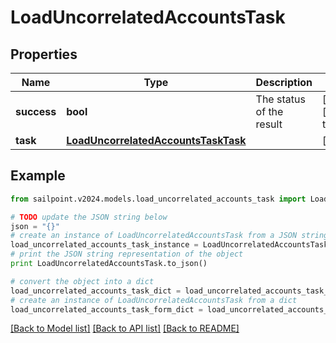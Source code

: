 # LoadUncorrelatedAccountsTask


## Properties

Name | Type | Description | Notes
------------ | ------------- | ------------- | -------------
**success** | **bool** | The status of the result | [optional] [default to True]
**task** | [**LoadUncorrelatedAccountsTaskTask**](LoadUncorrelatedAccountsTaskTask.md) |  | [optional] 

## Example

```python
from sailpoint.v2024.models.load_uncorrelated_accounts_task import LoadUncorrelatedAccountsTask

# TODO update the JSON string below
json = "{}"
# create an instance of LoadUncorrelatedAccountsTask from a JSON string
load_uncorrelated_accounts_task_instance = LoadUncorrelatedAccountsTask.from_json(json)
# print the JSON string representation of the object
print LoadUncorrelatedAccountsTask.to_json()

# convert the object into a dict
load_uncorrelated_accounts_task_dict = load_uncorrelated_accounts_task_instance.to_dict()
# create an instance of LoadUncorrelatedAccountsTask from a dict
load_uncorrelated_accounts_task_form_dict = load_uncorrelated_accounts_task.from_dict(load_uncorrelated_accounts_task_dict)
```
[[Back to Model list]](../README.md#documentation-for-models) [[Back to API list]](../README.md#documentation-for-api-endpoints) [[Back to README]](../README.md)


